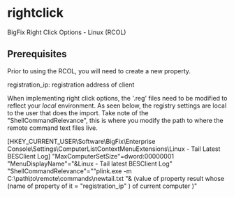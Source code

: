 # rightclick
BigFix Right Click Options - Linux (RCOL)

Prerequisites
---------------
Prior to using the RCOL, you will need to create a new property.

registration_ip: registration address of client

When implementing right click options, the '.reg' files need to be modified to reflect your *local* environment. As seen below, the registry settings are local to the user that does the import. Take note of the "ShellCommandRelevance", this is where you modify the path to where the remote command text files live. 


[HKEY_CURRENT_USER\Software\BigFix\Enterprise Console\Settings\ComputerListContextMenuExtensions\Linux - Tail Latest BESClient Log]
"MaxComputerSetSize"=dword:00000001
"MenuDisplayName"="&Linux - Tail latest BESClient Log"
"ShellCommandRelevance"="\"plink.exe -m C:\\path\\to\\remote\\commands\\newtail.txt \"&  (value of property result whose (name of property of it = \"registration_ip\" ) of current computer )"



